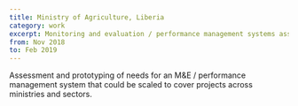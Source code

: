 ```yaml
---
title: Ministry of Agriculture, Liberia
category: work
excerpt: Monitoring and evaluation / performance management systems assessment
from: Nov 2018
to: Feb 2019
---
```

Assessment and prototyping of needs for an M&E / performance management system that could be scaled to cover projects across ministries and sectors.
